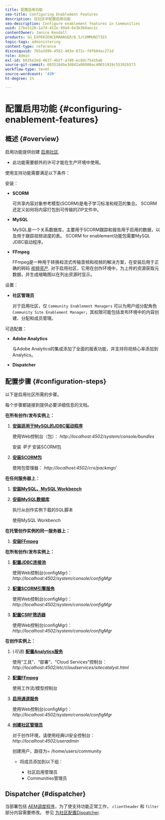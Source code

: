 ```yaml
---
title: 配置启用功能
seo-title: Configuring Enablement Features
description: 在社区中配置启用功能
seo-description: Configure enablement features in Communities
uuid: 27be3128-1a7d-412e-99a9-6e3b3b0aec1c
contentOwner: Janice Kendall
products: SG_EXPERIENCEMANAGER/6.5/COMMUNITIES
topic-tags: administering
content-type: reference
discoiquuid: 765a3d9b-4552-403e-872c-fdf684ac271d
role: Admin
exl-id: b635e2ed-4637-4b2f-a746-ec8dc7541bab
source-git-commit: 603518dbe3d842a08900ac40651919c55392b573
workflow-type: tm+mt
source-wordcount: '439'
ht-degree: 1%

---
```


# 配置启用功能 {#configuring-enablement-features}

## 概述 {#overview}

启用功能提供创建 [启用社区](overview.md#enablement-community).

* 此功能需要额外的许可才能在生产环境中使用。

使用支持功能需要满足以下条件：

安装：

* **SCORM**

   可共享内容对象参考模型(SCORM)是电子学习标准和规范的集合。 SCORM还定义如何将内容打包到可传输的ZIP文件中。

* **MySQL**

   MySQL是一个关系数据库，主要用于SCORM跟踪和报告用于启用的数据，以及用于跟踪视频进度的表。 SCORM for enablement功能包需要MySQL JDBC驱动程序。

* **FFmpeg**

   FFmpeg是一种用于转换和流式传输音频和视频的解决方案，在安装后用于正确的转码 [视频资产](../../help/sites-authoring/default-components-foundation.md#video). 对于启用社区，它用在创作环境中，为上传的资源获取元数据，并生成缩略图以在列出资源时显示。

设置：

* **社区管理员**

   对于启用社区，仅 `Community Enablement Managers` 可以为用户组分配角色 `Community Site Enablement Manager`，其权限可能包括发布环境中的内容创建、分配和成员管理。

可选配置：

* **Adobe Analytics**

   与Adobe Analytics的集成添加了全面的报表功能，并支持将视频心率添加到Analytics。

* **Dispatcher**

## 配置步骤 {#configuration-steps}

以下是启用社区所需的步骤。

每个步骤都链接到提供必要详细信息的文档。

**在所有创作/发布实例上：**

1. **[安装适用于MySQL的JDBC驱动程序](deploy-communities.md#jdbc-driver-for-mysql)**

   使用Web控制台（包）： *http://localhost:4502/system/console/bundles*

   安装 *早于* 安装SCORM包

1. **[安装SCORM包](deploy-communities.md#scorm-package)**


   使用包管理器： *http://localhost:4502/crx/packmgr/*

**在任何服务器上：**

1. **[安装MySQL、MySQL Workbench](mysql.md)**

1. **[安装MySQL数据库](mysql.md#database-setup)**

   执行从创作实例下载的SQL脚本

   使用MySQL Workbench

**在托管创作实例的同一服务器上：**

1. **[安装FFmpeg](ffmpeg.md)**

**在所有创作/发布实例上：**

1. **[配置JDBC连接池](mysql.md#configure-jdbc-connections)**

   使用Web控制台(configMgr)： *http://localhost:4502/system/console/configMgr*

1. **[配置SCORM引擎服务](mysql.md#aem-communities-scormengine-service)**

   使用Web控制台(configMgr)： *http://localhost:4502/system/console/configMgr*

1. **[配置CSRF筛选器](mysql.md#adobe-granite-csrf-filter)**

   使用Web控制台(configMgr)： *http://localhost:4502/system/console/configMgr*

**在创作实例上：**

1. (*可选*) **[配置Analytics服务](analytics.md)**

   使用“工具”、“部署”、“Cloud Services”控制台： *http://localhost:4502/etc/cloudservices/sitecatalyst.html*

1. **[配置FFmpeg](ffmpeg.md#configure-ffmpeg-transcoding-service)**

   使用工作流/模型控制台

1. **[启用通道服务](deploy-communities.md#tunnel-service-on-author)**

   使用Web控制台(configMgr)： *http://localhost:4502/system/console/configMgr*

1. **[创建社区管理员](users.md#creating-community-members)**

   对于创作环境，请使用经典UI安全控制台： *http://localhost:4502/useradmin*

   创建用户，路径为= /home/users/community

   * 将成员添加到以下组：

      * 社区启用管理员
      * Communities管理员

## Dispatcher {#dispatcher}

当部署包括 [AEM调度程序](https://helpx.adobe.com/experience-manager/dispatcher/using/dispatcher.html)，为了使支持功能正常工作， `clientheader` 和 `filter` 部分内容需要修改。 参见 [为社区配置Dispatcher](dispatcher.md#enablement).
